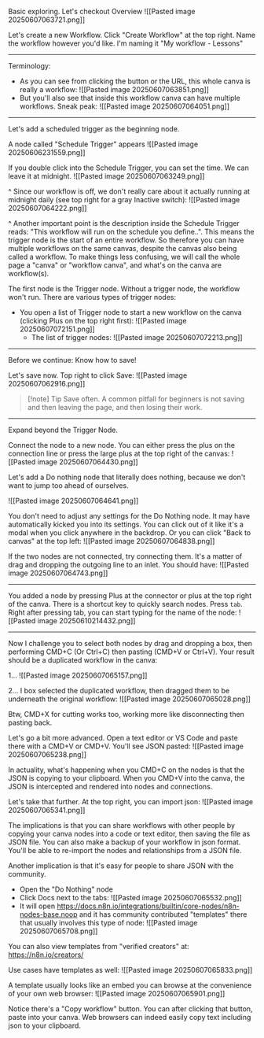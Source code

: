 
Basic exploring. Let's checkout Overview
![[Pasted image 20250607063721.png]]

Let's create a new Workflow. Click "Create Workflow" at the top right. Name the workflow however you'd like. I'm naming it "My workflow - Lessons"

---

Terminology:

- As you can see from clicking the button or the URL, this whole canva is really a workflow:
  ![[Pasted image 20250607063851.png]]
- But you'll also see that inside this workflow canva can have multiple workflows. Sneak peak:
  ![[Pasted image 20250607064051.png]]

---

Let's add a scheduled trigger as the beginning node.

A node called "Schedule Trigger" appears
![[Pasted image 20250606231559.png]]


If you double click into the Schedule Trigger, you can set the time. We can leave it at midnight. 
![[Pasted image 20250607063249.png]]

^ Since our workflow is off, we don't really care about it actually running at midnight daily (see top right for a gray Inactive switch):
![[Pasted image 20250607064222.png]]

^ Another important point is the description inside the Schedule Trigger reads: "This workflow will run on the schedule you define..". This means the trigger node is the start of an entire workflow. So therefore you can have multiple workflows on the same canvas, despite the canvas also being called a workflow. To make things less confusing, we will call the whole page a "canva" or "workflow canva", and what's on the canva are workflow(s).

The first node is the Trigger node. Without a trigger node, the workflow won't run. There are various types of trigger nodes:
- You open a list of Trigger node to start a new workflow on the canva (clicking Plus on the top right first):
  ![[Pasted image 20250607072151.png]]
  - The list of trigger nodes:
    ![[Pasted image 20250607072213.png]]

----

Before we continue:
Know how to save!

Let's save now. Top right to click Save:
![[Pasted image 20250607062916.png]]

> [!note] Tip
> Save often. A common pitfall for beginners is not saving and then leaving the page, and then losing their work.

---

Expand beyond the Trigger Node.

Connect the node to a new node. You can either press the plus on the connection line or press the large plus at the top right of the canvas:
![[Pasted image 20250607064430.png]]

Let's add a Do nothing node that literally does nothing, because we don't want to jump too ahead of ourselves.

![[Pasted image 20250607064641.png]]

You don't need to adjust any settings for the Do Nothing node. It may have automatically kicked you into its settings. You can click out of it like it's a modal when you click anywhere in the backdrop. Or you can click "Back to canvas" at the top left:
![[Pasted image 20250607064838.png]]

If the two nodes are not connected, try connecting them. It's a matter of drag and dropping the outgoing line to an inlet. You should have:
![[Pasted image 20250607064743.png]]

---

You added a node by pressing Plus at the connector or plus at the top right of the canva. There is a shortcut key to quickly search nodes. Press `tab`. Right after pressing tab, you can start typing for the name of the node:
![[Pasted image 20250610214432.png]]


---

Now I challenge you to select both nodes by drag and dropping a box, then performing CMD+C (Or Ctrl+C) then pasting (CMD+V or Ctrl+V). Your result should be a duplicated workflow in the canva:

1...
![[Pasted image 20250607065157.png]]

2... I box selected the duplicated workflow, then dragged them to be underneath the original workflow:
![[Pasted image 20250607065028.png]]


Btw, CMD+X for cutting works too, working more like disconnecting then pasting back.

Let's go a bit more advanced. Open a text editor or VS Code and paste there with a CMD+V or CMD+V. You'll see JSON pasted:
![[Pasted image 20250607065238.png]]

In actuality, what's happening when you CMD+C on the nodes is that the JSON is copying to your clipboard. When you CMD+V into the canva, the JSON is intercepted and rendered into nodes and connections.

Let's take that further. At the top right, you can import json:
![[Pasted image 20250607065341.png]]

The implications is that you can share workflows with other people by copying your canva nodes into a code or text editor, then saving the file as JSON file. You can also make a backup of your workflow in json format. You'll be able to re-import the nodes and relationships from a JSON file.

Another implication is that it's easy for people to share JSON with the community.
- Open the "Do Nothing" node
- Click Docs next to the tabs:
  ![[Pasted image 20250607065532.png]]
- It will open https://docs.n8n.io/integrations/builtin/core-nodes/n8n-nodes-base.noop and it has community contributed "templates" there that usually involves this type of node:
  ![[Pasted image 20250607065708.png]]

You can also view templates from "verified creators" at:
https://n8n.io/creators/

Use cases have templates as well:
![[Pasted image 20250607065833.png]]

A template usually looks like an embed you can browse at the convenience of your own web browser:
![[Pasted image 20250607065901.png]]

Notice there's a "Copy workflow" button. You can after clicking that button, paste into your canva. Web browsers can indeed easily copy text including json to your clipboard.

  